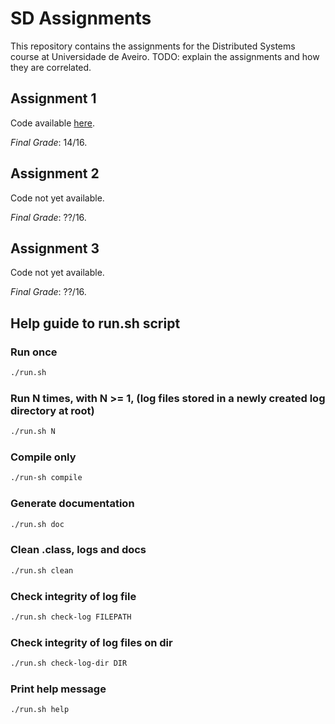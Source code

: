 # SD Assignments
This repository contains the assignments for the Distributed Systems course at Universidade de Aveiro.
TODO: explain the assignments and how they are correlated.

## Assignment 1
Code available [here](https://github.com/diogopjesus/sd-assignments/releases/tag/first-assignment).

*Final Grade*: 14/16.

## Assignment 2
Code not yet available.

*Final Grade*: ??/16.

## Assignment 3
Code not yet available.

*Final Grade*: ??/16.

## Help guide to run.sh script
### Run once
```bash
./run.sh
```
### Run N times, with N >= 1, (log files stored in a newly created log directory at root)
```bash
./run.sh N
```

### Compile only
```bash
./run-sh compile
```

### Generate documentation
```bash
./run.sh doc
```

### Clean .class, logs and docs
```bash
./run.sh clean
```

### Check integrity of log file
```bash
./run.sh check-log FILEPATH
```

### Check integrity of log files on dir
```bash
./run.sh check-log-dir DIR
```

### Print help message
```bash
./run.sh help
```


